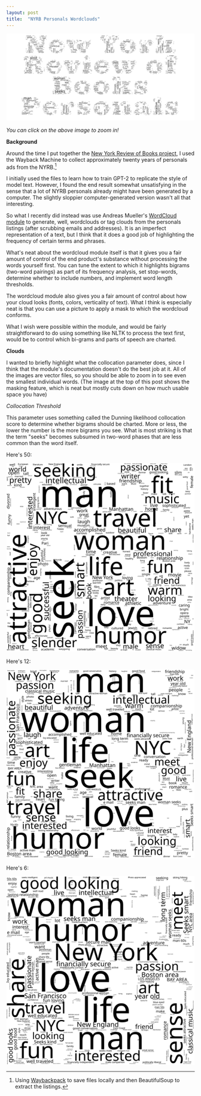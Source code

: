 ```yaml
---
layout: post
title:  "NYRB Personals Wordclouds"
---
```


[![nyrbflat](/assets/nyrbpersonals/masked.svg)](/assets/nyrbpersonals/masked.svg)

*You can click on the above image to zoom in!*

**Background**

Around the time I put together the [New York Review of Books project](/nyrb), I used the Wayback Machine to collect approximately twenty years of personals ads from the NYRB.[^fn1] 

I initially used the files to learn how to train GPT-2 to replicate the style of model text. However, I found the end result somewhat unsatisfying in the sense that a lot of NYRB personals already might have been generated by a computer. The slightly sloppier computer-generated version wasn't all that interesting. 

So what I recently did instead was use Andreas Mueller's [WordCloud module](https://amueller.github.io/word_cloud/) to generate, well, wordclouds or tag clouds from the personals listings (after scrubbing emails and addresses). It is an imperfect representation of a text, but I think that it does a good job of highlighting the frequency of certain terms and phrases.

What's neat about the wordcloud module itself is that it gives you a fair amount of control of the end product's substance without processing the words yourself first. You can tune the extent to which it highlights bigrams (two-word pairings) as part of its frequency analysis, set stop-words, determine whether to include numbers, and implement word length thresholds.

The wordcloud module also gives you a fair amount of control about how your cloud looks (fonts, colors, verticality of text). What I think is especially neat is that you can use a picture to apply a mask to which the wordcloud conforms. 

What I wish were possible within the module, and would be fairly straightforward to do using something like NLTK to process the text first, would be to control which bi-grams and parts of speech are charted.

**Clouds**

I wanted to briefly highlight what the collocation parameter does, since I think that the module's documentation doesn't do the best job at it. All of the images are vector files, so you should be able to zoom in to see even the smallest individual words. (The image at the top of this post shows the masking feature, which is neat but mostly cuts down on how much usable space you have)

*Collocation Threshold*

This parameter uses something called the Dunning likelihood collocation score to determine whether bigrams should be charted. More or less, the lower the number is the more bigrams you see. What is most striking is that the term "seeks" becomes subsumed in two-word phases that are less common than the word itself.

Here's 50:

[![/assets/nyrbpersonals50bigram.svg](/assets/nyrbpersonals/50bigram.svg)](/assets/nyrbpersonals/50bigram.svg)

Here's 12:

[![/assets/nyrbpersonals12bigram.svg](/assets/nyrbpersonals/12bigram.svg)](/assets/nyrbpersonals/12bigram.svg)

Here's 6:

[![/assets/nyrbpersonals6bigram.svg](/assets/nyrbpersonals/6bigram.svg)](/assets/nyrbpersonals/6bigram.svg)











[^fn1]:Using [Waybackpack](https://github.com/jsvine/waybackpack) to save files locally and then BeautifulSoup to extract the listings.

